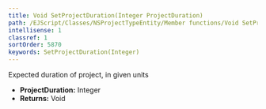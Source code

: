 ```yaml
---
title: Void SetProjectDuration(Integer ProjectDuration)
path: /EJScript/Classes/NSProjectTypeEntity/Member functions/Void SetProjectDuration(Integer p_0)
intellisense: 1
classref: 1
sortOrder: 5870
keywords: SetProjectDuration(Integer)
---
```



Expected duration of project, in given units



* **ProjectDuration:** Integer
* **Returns:** Void


